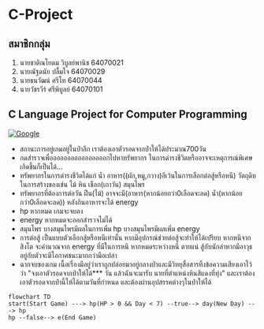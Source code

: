 # C-Project

## สมาชิกกลุ่ม

1. นายชาติณโยดม วิบูลย์พานิช 64070021
2. นายณัฐดนัย ปลื้มใจ 64070029
3. นายธนวัฒน์ ศรีโท 64070044
4. นายวัชรวีร์ ศรีพิบูลย์ 64070101

## C Language Project for Computer Programming

[![Google](https://www.google.co.th/images/branding/googlelogo/2x/googlelogo_color_272x92dp.png)](http://www.google.com)

- สถานะการอยู่เกมอยู่ในป่าลึก เราต้องเอาตัวรอดจากป่าให้ได้ประมาณ700วัน
- กดสำรวจเพื่ออออออออออออออออกไปหาทรัพยากร ในการดำรงชีวิตหรืออาจจะเหตุการณ์พิเศษเกิดขึ้นก็เป็นได้...
- ทรัพยากรในการดำรงชีวิตได้แก่ น้ำ อาหาร((ผัก,หมู,กวาง)อีเว้นในการเลือกต่อสู้หรือหนี) วัตถุดิบในการสร้างของเช่น ไม้ หิน เชือก(เถาวัน) สมุนไพร
- ทรัพยากรที่ต้องการต่อวัน ฝืน(ไม้) อาจจะมี(อาหาร(หากน้อยกว่า0เลือดจะลด) น้ำ(หากน้อยกว่า0เลือดจะลด)) หลังกินอาหารจะได้ energy
- hp หากหมด เกมจะจบลง
- energy หากหมดจะออกสำรวจไม่ได้
- สมุนไพร บางสมุนไพรมีผลในการเพิ่ม hp บางสมุนไพรมีผลเพิ่ม energy
- การต่อสู้ เป็นแบบตัวเลือกสู้หรือหนึเท่านั้น หากมีอุปกรณ์ช่วยต่อสู้จะทำให้ได้เปรียบ หากหนีจากสิงโต จะคำนวณจาก energy ที่มีในการหนี หากหมดระหว่างหนี ตายแน่ สู้กับนักล่าหากมีอาวุธอยู่กับตัวจะมีโอกาศชนะมากกว่ามือเปล่า
- ฉากจบของเกม เนื้อเรื่องมีอยู่ว่าเราถูกปล่อยมาอยู่กลางป่าและมีวิทยุสื่อสารทิ้งข้อความเสียงเอาไว้ว่า "จงเอาตัวรอดจากป่าให้ได้*** วัน แล้วฉันจะมารับ นายที่ตำแหน่งหินสีแดงที่ทุ่ง" และเราต้องเอาตัวรอดจากป่านี้ให้ได้ตามวันที่กำหนด และต้องผ่านอุปสรรคต่างๆในป่าให้ได้

```mermaid
flowchart TD
start(Start Game) ---> hp(HP > 0 && Day < 7) --true--> day(New Day) ---> hp
hp --false--> e(End Game)
```
